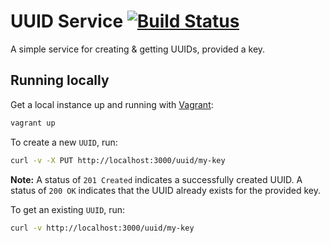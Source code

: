 # UUID Service [![Build Status](https://img.shields.io/travis/conortm/uuid-service.svg)](https://travis-ci.org/conortm/uuid-service)

A simple service for creating & getting UUIDs, provided a key.

## Running locally

Get a local instance up and running with [Vagrant](https://www.vagrantup.com/):

```bash
vagrant up
```

To create a new `UUID`, run:

```bash
curl -v -X PUT http://localhost:3000/uuid/my-key
```

**Note:** A status of `201 Created` indicates a successfully created UUID. A status of `200 OK`
indicates that the UUID already exists for the provided key.

To get an existing `UUID`, run:

```bash
curl -v http://localhost:3000/uuid/my-key
```
